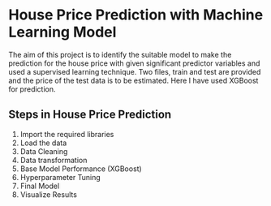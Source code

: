 # House Price Prediction with Machine Learning Model

The aim of this project is to identify the suitable model to make the prediction for the house price with given significant predictor variables and used a supervised learning technique. Two files, train and test are provided and the price of the test data is to be estimated. Here I have used XGBoost for prediction.


## Steps in House Price Prediction
1. Import the required libraries
2. Load the data
3. Data Cleaning
4. Data transformation
5. Base Model Performance (XGBoost)
6. Hyperparameter Tuning
7. Final Model
8. Visualize Results

 
